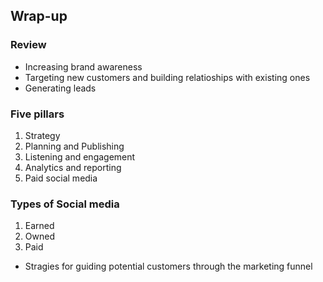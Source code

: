 ## Wrap-up

### Review

- Increasing brand awareness
- Targeting new customers and building relatioships with existing ones
- Generating leads


### Five pillars
1. Strategy
2. Planning and Publishing
3. Listening and engagement
4. Analytics and reporting
5. Paid social media

### Types of Social media
1. Earned
2. Owned
3. Paid

- Stragies for guiding potential customers through the marketing funnel